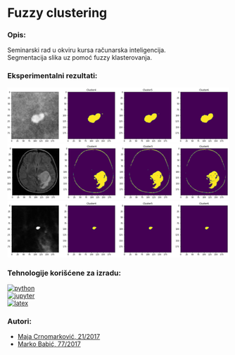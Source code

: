 # Fuzzy clustering

### Opis:

Seminarski rad u okviru kursa računarska inteligencija. <br>
Segmentacija slika uz pomoć fuzzy klasterovanja.

### Eksperimentalni rezultati:

<img src="tex/images/segmented0.png" />
<img src="tex/images/segmented1.png" />
<img src="tex/images/segmented2.png" />

### Tehnologije korišćene za izradu:

[![python](https://img.shields.io/badge/Language-Python-green)](https://www.python.org/) <br>
[![jupyter](https://img.shields.io/badge/Environment-The_Jupyter_Notebook-orange)](https://jupyter.org/) <br>
[![latex](https://img.shields.io/badge/Document_preparation-Latex-blue)](https://www.latex-project.org/) <br>

### Autori:

- [Maja Crnomarković, 21/2017](https://github.com/crnomarkovicm)
- [Marko Babić, 77/2017](https://github.com/markobabic8)
